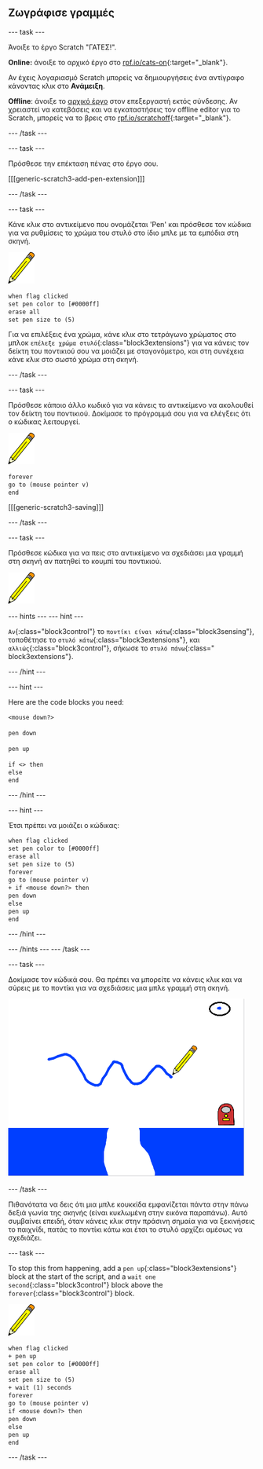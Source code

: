## Ζωγράφισε γραμμές

\--- task \---

Άνοιξε το έργο Scratch "ΓΑΤΕΣ!".

**Online:** άνοιξε το αρχικό έργο στο [rpf.io/cats-on](http://rpf.io/cats-on){:target="_blank"}.

Αν έχεις λογαριασμό Scratch μπορείς να δημιουργήσεις ένα αντίγραφο κάνοντας κλικ στο **Ανάμειξη**.

**Offline**: άνοιξε το [αρχικό έργο](http://rpf.io/p/en/cats-go) στον επεξεργαστή εκτός σύνδεσης. Αν χρειαστεί να κατεβάσεις και να εγκαταστήσεις τον offline editor για το Scratch, μπορείς να το βρεις στο [rpf.io/scratchoff](http://rpf.io/scratchoff){:target="_blank"}.

\--- /task \---

\--- task \---

Πρόσθεσε την επέκταση πένας στο έργο σου.

[[[generic-scratch3-add-pen-extension]]]

\--- /task \---

\--- task \---

Κάνε κλικ στο αντικείμενο που ονομάζεται 'Pen' και πρόσθεσε τον κώδικα για να ρυθμίσεις το χρώμα του στυλό στο ίδιο μπλε με τα εμπόδια στη σκηνή.

![Αντικείμενο στυλό](images/pen-sprite.png)

```blocks3
when flag clicked
set pen color to [#0000ff]
erase all
set pen size to (5)
```

Για να επιλέξεις ένα χρώμα, κάνε κλικ στο τετράγωνο χρώματος στο μπλοκ `επέλεξε χρώμα στυλό`{:class="block3extensions"} για να κάνεις τον δείκτη του ποντικιού σου να μοιάζει με σταγονόμετρο, και στη συνέχεια κάνε κλικ στο σωστό χρώμα στη σκηνή.

\--- /task \---

\--- task \---

Πρόσθεσε κάποιο άλλο κωδικό για να κάνεις το αντικείμενο να ακολουθεί τον δείκτη του ποντικιού. Δοκίμασε το πρόγραμμά σου για να ελέγξεις ότι ο κώδικας λειτουργεί.

![Αντικείμενο στυλό](images/pen-sprite.png)

```blocks3
forever
go to (mouse pointer v)
end
```

[[[generic-scratch3-saving]]]

\--- /task \---

\--- task \---

Πρόσθεσε κώδικα για να πεις στο αντικείμενο να σχεδιάσει μια γραμμή στη σκηνή αν πατηθεί το κουμπί του ποντικιού.

![Αντικείμενο στυλό](images/pen-sprite.png)

\--- hints \--- \--- hint \---

`Αν`{:class="block3control"} το `ποντίκι είναι κάτω`{:class="block3sensing"}, τοποθέτησε το `στυλό κάτω`{:class="block3extensions"}, και `αλλιώς`{:class="block3control"}, σήκωσε το `στυλό πάνω`{:class=" block3extensions"}.

\--- /hint \---

\--- hint \---

Here are the code blocks you need:

```blocks3
<mouse down?>

pen down

pen up

if <> then
else
end
```

\--- /hint \---

\--- hint \---

Έτσι πρέπει να μοιάζει ο κώδικας:

```blocks3
when flag clicked
set pen color to [#0000ff]
erase all
set pen size to (5)
forever
go to (mouse pointer v)
+ if <mouse down?> then
pen down
else
pen up
end
```

\--- /hint \---

\--- /hints \--- \--- /task \---

\--- task \---

Δοκίμασε τον κώδικά σου. Θα πρέπει να μπορείτε να κάνεις κλικ και να σύρεις με το ποντίκι για να σχεδιάσεις μια μπλε γραμμή στη σκηνή.

![Ζωγράφισε μια γραμμή](images/draw-a-line.png)

\--- /task \---

Πιθανότατα να δεις ότι μια μπλε κουκκίδα εμφανίζεται πάντα στην πάνω δεξιά γωνία της σκηνής (είναι κυκλωμένη στην εικόνα παραπάνω). Αυτό συμβαίνει επειδή, όταν κάνεις κλικ στην πράσινη σημαία για να ξεκινήσεις το παιχνίδι, πατάς το ποντίκι κάτω και έτσι το στυλό αρχίζει αμέσως να σχεδιάζει.

\--- task \---

To stop this from happening, add a `pen up`{:class="block3extensions"} block at the start of the script, and a `wait one second`{:class="block3control"} block above the `forever`{:class="block3control"} block.

![Pen sprite](images/pen-sprite.png)

```blocks3
when flag clicked
+ pen up
set pen color to [#0000ff]
erase all
set pen size to (5)
+ wait (1) seconds
forever
go to (mouse pointer v)
if <mouse down?> then
pen down
else
pen up
end
```

\--- /task \---